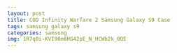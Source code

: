 ```yaml
---
layout: post
title: COD Infinity Warfare 2 Samsung Galaxy S9 Case
tags: samsung galaxy s9
categories: samsung
img: 1R7q0i-KVI98m6HG42pE_N_HCWb2k_0QE
---
```

